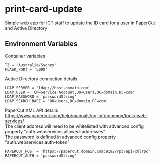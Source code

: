 # print-card-update
Simple web app for ICT staff to update the ID card for a user in PaperCut and Active Directory

## Environment Variables
Container variables
```
TZ = 'Australia/Sydney'
FLASK_PORT = '5000'
```
Active Directory connection details
```
LDAP_SERVER = 'ldap://host.domain.com'
LDAP_USER = 'CN=Service Account,OU=Users,DC=domain,DC=com'
LDAP_PASSWORD = 'passwordString'
LDAP_SEARCH_BASE = 'OU=Users,DC=domain,DC=com'
```
PaperCut XML API details\
https://www.papercut.com/help/manuals/ng-mf/common/tools-web-services/ \
The client address will need to be whitelisted with advanced config property "auth.webservices.allowed-addresses" \
The password is defined in advanced config property "auth.webservices.auth-token"
```
PAPERCUT_HOST = 'https://papercut.domain.com:9192/rpc/api/xmlrpc'
PAPERCUT_AUTH = 'passwordString'
```
